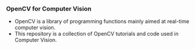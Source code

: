 ### OpenCV for Computer Vision
- OpenCV is a library of programming functions mainly aimed at real-time computer vision.
- This repository is a collection of OpenCV tutorials and code used in Computer Vision.